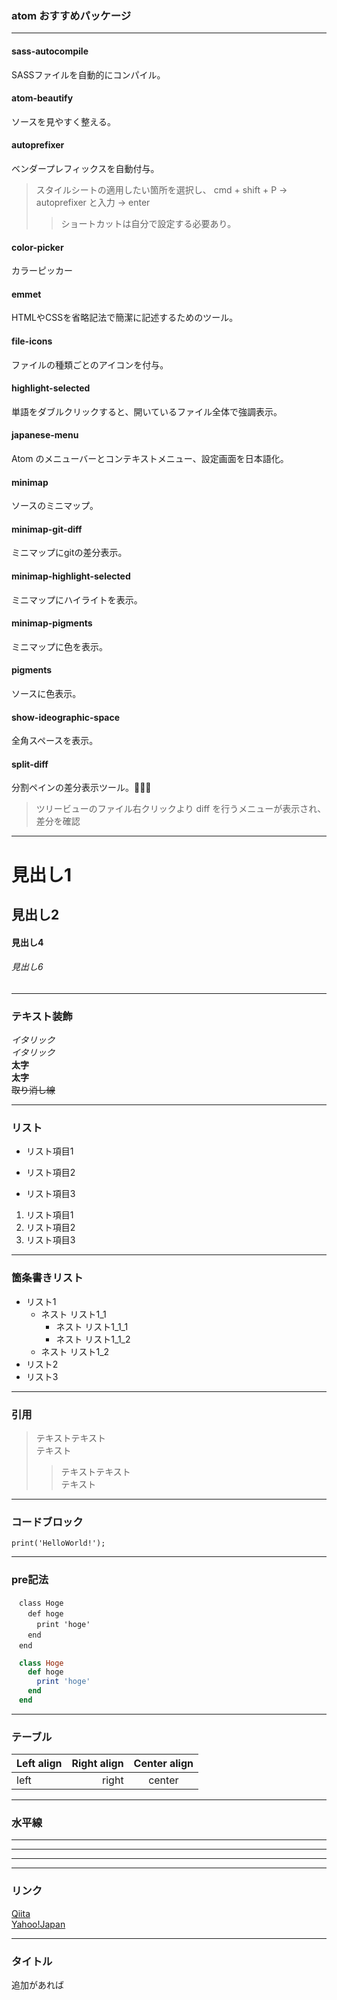 ### atom おすすめパッケージ
---
#### sass-autocompile
SASSファイルを自動的にコンパイル。

#### atom-beautify
ソースを見やすく整える。

#### autoprefixer
ベンダープレフィックスを自動付与。
>スタイルシートの適用したい箇所を選択し、
cmd + shift + P → autoprefixer と入力 → enter
>>ショートカットは自分で設定する必要あり。

#### color-picker
カラーピッカー

#### emmet
HTMLやCSSを省略記法で簡潔に記述するためのツール。

#### file-icons
ファイルの種類ごとのアイコンを付与。

#### highlight-selected
単語をダブルクリックすると、開いているファイル全体で強調表示。

#### japanese-menu
Atom のメニューバーとコンテキストメニュー、設定画面を日本語化。

#### minimap
ソースのミニマップ。

#### minimap-git-diff
ミニマップにgitの差分表示。

#### minimap-highlight-selected
ミニマップにハイライトを表示。

#### minimap-pigments
ミニマップに色を表示。

#### pigments
ソースに色表示。

#### show-ideographic-space
全角スペースを表示。

#### split-diff
分割ペインの差分表示ツール。
>ツリービューのファイル右クリックより diff を行うメニューが表示され、差分を確認

---
# 見出し1
## 見出し2
#### 見出し4
###### 見出し6

---
### テキスト装飾
*イタリック* <br>
_イタリック_ <br>
**太字** <br>
__太字__ <br>
~~取り消し線~~

---
### リスト
* リスト項目1
+ リスト項目2
- リスト項目3


1. リスト項目1
2. リスト項目2
3. リスト項目3

---
### 箇条書きリスト
- リスト1
  - ネスト リスト1_1
     - ネスト リスト1_1_1
     - ネスト リスト1_1_2
  - ネスト リスト1_2
- リスト2
- リスト3

---
### 引用
> テキストテキスト<br>
> テキスト<br>
>> テキストテキスト<br>
>> テキスト<br>

---
### コードブロック
`print('HelloWorld!');`

---
### pre記法
```
　class Hoge
　  def hoge
　    print 'hoge'
　  end
　end
```

~~~ruby
　class Hoge
　  def hoge
　    print 'hoge'
　  end
　end
~~~

---
### テーブル
| Left align | Right align | Center align |
|:-----------|------------:|:------------:|
| left       |       right |    center    |

---
### 水平線
---
***
* * *

---
### リンク
[Qiita](http://qiita.com/)<br>
[Yahoo!Japan](http://www.yahoo.co.jp/)<br>

---
### タイトル
追加があれば
